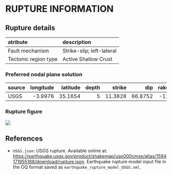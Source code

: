 # RUPTURE INFORMATION


## Rupture details

| atribute             | description               |
|:---------------------|:--------------------------|
| Fault mechanism      | Strike-slip; left-lateral |
| Tectonic region type | Active Shallow Crust      |


### Preferred nodal plane solution

| source   |   longitude |   latitude |   depth |   strike |     dip |   rake |   mag |
|:---------|------------:|-----------:|--------:|---------:|--------:|-------:|------:|
| USGS     |     -3.9976 |    35.1654 |       5 |  11.3828 | 66.8752 |    -11 |   6.4 |


### Rupture figure

![](earthquake_ruptures.png)


## References

- `USGS.json`: USGS rupture. Available online at: https://earthquake.usgs.gov/product/shakemap/usp000cmxe/atlas/1594171955188/download/rupture.json. Earthquake rupture model input file in the OQ format saved as `earthquake_rupture_model_USGS.xml`.
